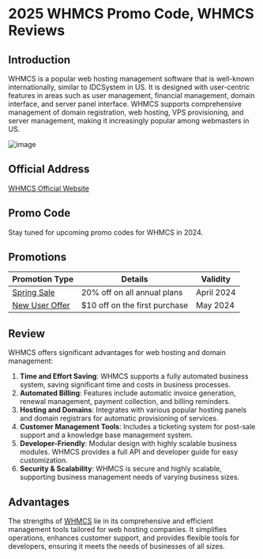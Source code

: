 # 2025 WHMCS Promo Code, WHMCS Reviews

## Introduction
WHMCS is a popular web hosting management software that is well-known internationally, similar to IDCSystem in US. It is designed with user-centric features in areas such as user management, financial management, domain interface, and server panel interface. WHMCS supports comprehensive management of domain registration, web hosting, VPS provisioning, and server management, making it increasingly popular among webmasters in US.

![image](https://github.com/phobiafke/whmcs/assets/157681339/36efcb96-fe65-452a-aadd-90d53e9ead82)


## Official Address
[WHMCS Official Website](https://www.whmcs.com/members/aff.php?aff=44309)

## Promo Code
Stay tuned for upcoming promo codes for WHMCS in 2024.

## Promotions
| Promotion Type | Details | Validity |
|----------------|---------|----------|
| [Spring Sale](https://www.whmcs.com/members/aff.php?aff=44309)    | 20% off on all annual plans | April 2024 |
| [New User Offer](https://www.whmcs.com/members/aff.php?aff=44309) | $10 off on the first purchase | May 2024  |



## Review
WHMCS offers significant advantages for web hosting and domain management:

1. **Time and Effort Saving**: WHMCS supports a fully automated business system, saving significant time and costs in business processes.
2. **Automated Billing**: Features include automatic invoice generation, renewal management, payment collection, and billing reminders.
3. **Hosting and Domains**: Integrates with various popular hosting panels and domain registrars for automatic provisioning of services.
4. **Customer Management Tools**: Includes a ticketing system for post-sale support and a knowledge base management system.
5. **Developer-Friendly**: Modular design with highly scalable business modules. WHMCS provides a full API and developer guide for easy customization.
6. **Security & Scalability**: WHMCS is secure and highly scalable, supporting business management needs of varying business sizes.

## Advantages
The strengths of [WHMCS](https://www.whmcs.com/members/aff.php?aff=44309) lie in its comprehensive and efficient management tools tailored for web hosting companies. It simplifies operations, enhances customer support, and provides flexible tools for developers, ensuring it meets the needs of businesses of all sizes.

